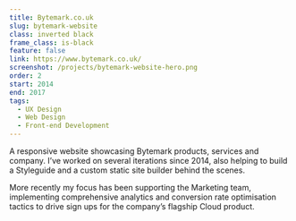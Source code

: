 ```yaml
---
title: Bytemark.co.uk
slug: bytemark-website
class: inverted black
frame_class: is-black
feature: false
link: https://www.bytemark.co.uk/
screenshot: /projects/bytemark-website-hero.png
order: 2
start: 2014
end: 2017
tags:
  - UX Design
  - Web Design
  - Front-end Development
---
```

A responsive website showcasing Bytemark products, services and company. I’ve worked on several iterations since 2014, also helping to build a Styleguide and a custom static site builder behind the scenes.

More recently my focus has been supporting the Marketing team, implementing comprehensive analytics and conversion rate optimisation tactics to drive sign ups for the company’s flagship Cloud product. 